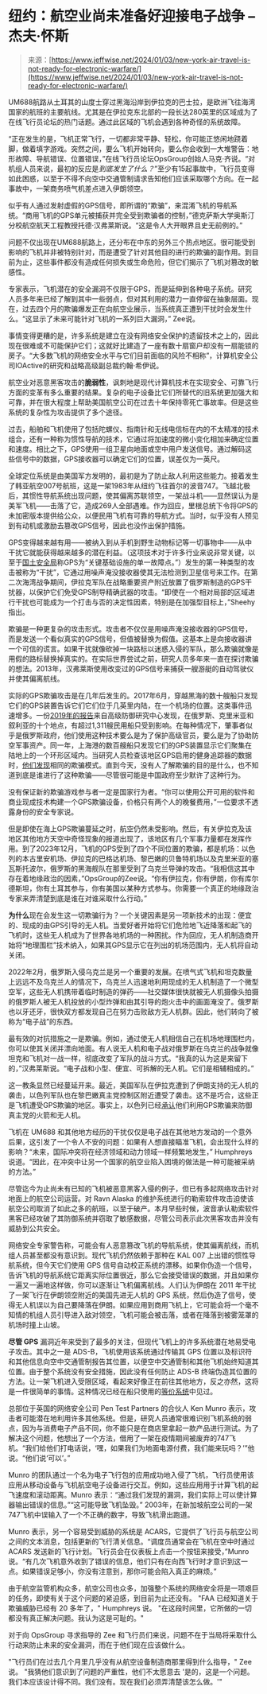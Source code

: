 <!--yml

category: 未分类

date: 2024-05-27 14:42:28

-->

# 纽约：航空业尚未准备好迎接电子战争 – 杰夫·怀斯

> 来源：[https://www.jeffwise.net/2024/01/03/new-york-air-travel-is-not-ready-for-electronic-warfare/](https://www.jeffwise.net/2024/01/03/new-york-air-travel-is-not-ready-for-electronic-warfare/)

UM688航路从土耳其的山度士穿过黑海沿岸到伊拉克的巴士拉，是欧洲飞往海湾国家的航班的主要航线。尤其是在伊拉克东北部的一段长达280英里的区域成为了在线飞行员论坛的热门话题。通过此区域的飞机会遇到各种奇怪的系统故障。

“正在发生的是，飞机正常飞行，一切都非常平静、轻松，你可能正悠闲地跷着脚，做着填字游戏。突然之间，要么飞机开始转向，要么你会收到一大堆警告：地形故障、导航错误、位置错误，”在线飞行员论坛OpsGroup创始人马克·齐说。“对机组人员来说，最初的反应是*到底发生了什么？*”至少有15起事故中，飞行员变得如此困惑，以至于不得不向空中交通管制请求告知他们应该采取哪个方向。在一起事故中，一架商务喷气机差点进入伊朗领空。

似乎有人通过发射虚假的GPS信号，即所谓的“欺骗”，来混淆飞机的导航系统。“商用飞机的GPS单元被捕获并完全受到欺骗者的控制，”德克萨斯大学奥斯汀分校航空航天工程教授托德·汉弗莱斯说。“这是令人大开眼界且史无前例的。”

问题不仅出现在UM688航路上，还分布在中东的另外三个热点地区。很可能受到影响的飞机并非被特别针对，而是遭受了针对其他目的进行的欺骗的副作用。到目前为止，这些事件都没有造成任何损失或生命危险，但它们揭示了飞机对篡改的敏感性。

专家表示，飞机潜在的安全漏洞不仅限于GPS，而是延伸到各种电子系统。研究人员多年来已经了解到其中一些弱点，但对其利用的潜力一直停留在抽象层面。现在，过去四个月的欺骗爆发正在向航空业展示，当系统真正遭到干扰时会发生什么。“这显示了未来可能针对飞机的一系列巨大漏洞，” Zee说。

事情变得更糟的是，许多系统是建立在没有网络安全保护的遗留技术之上的，因此现在很难或不可能保护它们；这就好比建造了一座有数十扇窗户却没有一扇能锁的房子。“大多数飞机的网络安全水平与它们目前面临的风险不相称”，计算机安全公司IOActive的研究和战略高级副总裁约翰·希伊说。

航空业对恶意黑客攻击的**脆弱性**，讽刺地是现代计算机技术在实现安全、可靠飞行方面的变革有多么重要的结果。复杂的电子设备比它们所替代的旧系统更加强大和可靠，并在很大程度上帮助美国航空公司在过去十年保持零死亡事故率。但是这些系统的复杂性为攻击提供了多个途径。

过去，船舶和飞机使用了包括陀螺仪、指南针和无线电信标在内的不太精准的技术组合，还有一种称为惯性导航的技术，它通过将加速度的微小变化相加来确定位置和速度。相比之下，GPS使用一组卫星向地面或空中用户发送信号。通过解码这些信号中的数据，GPS接收器可以确定它们的位置，误差仅为一英尺。

全球定位系统是由美国军方发明的，最初是为了防止敌人利用这些能力。接着发生了韩亚航空007号航班，这是一架1983年从纽约飞往首尔的波音747。飞越北极后，其惯性导航系统出现问题，使其偏离苏联领空，一架战斗机——显然误认为是美军飞机——击落了它，造成269人全部遇难。作为回应，里根总统下令将GPS的未加密版本提供给公众，以便民用飞机有可靠的导航方式。当时，似乎没有人预见到有动机或激励去篡改GPS信号，因此也没作出保护措施。

GPS变得越来越有用——被纳入到从手机到野生动物标记等一切事物中——从中干扰它就能获得越来越多的潜在利益。（这项技术对于许多行业来说非常关键，以至于[国土安全局](https://transportation.house.gov/calendar/eventsingle.aspx?EventID=399235)称GPS为“关键基础设施的单一故障点。”）发生的第一种类型的攻击被称为“干扰”，它通过用噪声淹没接收器使其无法检测到卫星信号来工作。在第二次海湾战争期间，伊拉克军队在战略重要资产附近放置了俄罗斯制造的GPS干扰器，以保护它们免受GPS制导精确武器的攻击。“即使在一个相对局部的区域进行干扰也可能成为一个打击与否的决定性因素，特别是在加强型目标上，”Sheehy指出。

欺骗是一种更复杂的攻击形式。攻击者不仅仅是用噪声淹没接收器的GPS信号，而是发送一个看似真实的GPS信号，但值被替换为假值。这基本上是向接收器讲一个可信的谎言。如果干扰就像砍掉一块路标以迷惑入侵的军队，那么欺骗就像是用假的路标替换掉真实的。在实际世界尝试之前，研究人员多年来一直在探讨欺骗的想法。2013年，汉弗莱斯使用改变过的GPS信号来捕获一艘游艇的自动驾驶仪并使其偏离航线。

实际的GPS欺骗攻击是在几年后发生的。2017年6月，穿越黑海的数十艘船只发现它们的GPS装置告诉它们它们位于几英里内陆，在一个机场的位置。这类事件迅速增多。一份[2019年的报告](https://c4ads.org/reports/above-us-only-stars/)来自高级防御研究中心发现，在俄罗斯、克里米亚和叙利亚的十个地点，有超过1,311艘民用船只受到影响。在每种情况下，肇事者似乎是俄罗斯政府，他们使用这种技术要么是为了保护高级官员，要么是为了协助防空军事资产。同一年，上海港的数百艘船只发现它们的GPS装置显示它们聚集在陆地上的一个环形区域内。当研究人员检查该地区GPS启用的健身追踪器的数据时，[他们发现](https://www.technologyreview.com/2019/11/15/131940/ghost-ships-crop-circles-and-soft-gold-a-gps-mystery-in-shanghai/)相同的欺骗模式。直到今天，没有人了解欺骗的目的是什么，也不知道到底是谁进行了这种欺骗——尽管很可能是中国政府至少默许了这种行为。

没有保证新的欺骗游戏参与者一定是国家行为者。“你可以使用公开可用的软件和商业现成技术构建一个GPS欺骗设备，价格只有两个人的晚餐费用，”一位要求不透露身份的安全专家说。

但是即使在海上GPS欺骗蔓延之时，航空仍然未受影响。然后，有关伊拉克及该地区其他地方天空中奇怪现象的报道出现了，该地区有几个军事力量都在发挥作用。到了2023年12月，飞机的GPS受到了四个不同位置的欺骗，都是机场：以色列的本古里安机场、伊拉克的巴格达机场、黎巴嫩的贝鲁特机场以及克里米亚的塞瓦斯托波尔，俄罗斯的黑海舰队在那里受到了乌克兰导弹的攻击。“我相信这其中存在着地缘政治的因素，”OpsGroup的Zee说。“你有伊拉克，你有伊朗，你有库尔德斯坦，你有土耳其参与，你有美国以某种方式参与。你需要一个真正的地缘政治专家来弄清楚到底是谁在对谁采取什么行动。”

**为什么**现在会发生这一切欺骗行为？一个关键因素是另一项新技术的出现：便宜的、现成的由GPS引导的无人机。当爱好者开始将它们危险地飞近降落和起飞的飞机时，这些无人机成为了世界各地机场的一种困扰。作为回应，无人机制造商开始将“地理围栏”技术纳入，如果其GPS显示它在列出的机场范围内，无人机将自动关闭。

2022年2月，俄罗斯入侵乌克兰是另一个重要的发展。在喷气式飞机和坦克数量上远远不及乌克兰人的情况下，乌克兰人迅速地利用现成的无人机制造了一个微型空军，这些无人机携带着临时制造的弹药——社交媒体很快就被无人机摄像头拍摄的俄罗斯人被无人机投放的小型炸弹和由其引导的炮火击中的画面淹没了。俄罗斯也以牙还牙，很快双方都发现自己在努力击败敌方无人机群。因此，他们转向了被称为“电子战”的东西。

最有效的对抗措施之一是欺骗。例如，通过使无人机相信自己在机场地理围栏内，你可以使其关闭并漂向地面。有人说无人机和电子战对俄罗斯在乌克兰的战争就像坦克和飞机对一战一样，彻底改变了军队的战斗方式。“我真的认为这是来留下的，”汉弗莱斯说。“电子战和小型、便宜、可拆解的无人机。它们是相辅相成的。”

这一教条显然已经蔓延开来。最近，美国军队在伊拉克遭到了伊朗支持的无人机的袭击，以色列军队也在黎巴嫩真主党控制区附近遭受了袭击。这不是巧合，这些正是飞机遭受GPS欺骗的地区。事实上，以色列已经[承认](https://www.forbes.com/sites/erictegler/2023/12/05/gps-spoofing-in-the-middle-east-is-now-capturing-avionics/?sh=5e34a55e3a6f)他们利用GPS欺骗来防御真主党的火箭和无人机。

飞机在 UM688 和其他地方经历的干扰仅仅是电子战在其他地方发动的一个意外后果，这引发了一个令人不安的问题：如果有人想直接瞄准飞机，会出现什么样的影响？“未来，国际冲突将在经济领域和动力领域一样频繁地发生，” Humphreys 说道。“因此，在冲突中让另一个国家的航空业陷入困境的做法是一种可能被采纳的方法。”

尽管迄今为止尚未有已知的飞机被恶意黑客入侵的例子，但已有多起网络攻击针对地面上的航空公司运营。对 Ravn Alaska 的维护系统进行的勒索软件攻击迫使该航空公司取消了如此之多的航班，以至于破产。本月早些时候，波音承认勒索软件黑客已经攻破了其防御系统并窃取了敏感数据，尽管公司表示此次黑客攻击并没有威胁到公共安全。

网络安全专家警告称，可能会有人恶意篡改飞机的导航系统，使其偏离航线，而机组人员甚至都没有意识到。现代飞机仍然依赖于那种在 KAL 007 上出错的惯性导航系统，但今天它们使用 GPS 信号自动校正系统的漂移。如果你伪造一个信号，告诉飞机的导航系统它距离实际位置很近，那么它会接受错误的数据，并且如果你一遍又一遍地这样做，你可以逐渐让飞机偏离航线。人们认为伊朗在 2011 年干扰了一架飞行在伊朗领空附近的美国先进无人机的 GPS 系统，然后伪造了信号，使得无人机误以为自己要降落在伊朗。如果应用到商用飞机上，它可能会将一个毫不知情的机组人员引导进入敌对领空，飞机可能会被击落，或者在降落到被雾笼罩的机场时撞上山坡。

**尽管 GPS** 漏洞近年来受到了最多的关注，但现代飞机上的许多系统潜在地易受电子攻击。其中之一是 ADS-B，飞机使用该系统通过传输其 GPS 位置以及标识符和其他信息向空中交通管制报告其位置，以便空中交通管制和其他飞机始终知道其位置。由于整个系统没有安全措施，因此没有任何防止 ADS-B 终端伪造其位置的方法。让一架飞机进入受限区域，看起来好像正在前往其他地方，反之亦然，这将是一件很简单的事情。这种情况已经在船只使用的[等价系统](https://irregularwarfare.org/articles/under-the-radar-weaponizing-maritime-transponders-in-strategic-competition/#:~:text=By%20hacking%20AIS%20transponders%20to,disable%20ships'%20AIS%20transponders%20remotely.)中见过。

总部位于英国的网络安全公司 Pen Test Partners 的合伙人 Ken Munro 表示，攻击者可能潜在地利用许多其他系统。但是，研究人员通常很难识别飞机系统的弱点，因为与消费电子产品不同，你不能只是在商店里拿起一款产品进行测试。为了解决这个问题，他想出了一个方法，借用了一架在疫情期间被废弃的747飞机。“我们给他们打电话说，‘嘿，如果我们为地面电源付费，我们能来玩吗？’”他说。“他们说‘可以’。”

Munro 的团队通过一个名为电子飞行包的应用成功地入侵了飞机，飞行员使用该应用从移动设备与飞机航空电子设备进行交互。例如，这些应用用于计算飞机的起飞速度和滚动距离。Munro 表示：“通过我们发现的漏洞，我们实际上可以使计算器输出错误的信息。”“这可能导致飞机坠毁。” 2003年，在新加坡航空公司的一架747飞机中误输入了一个不正确的数字，导致飞机滑出跑道。

Munro 表示，另一个容易受到威胁的系统是 ACARS，它提供了飞行员与航空公司之间的文本消息，包括更新的飞行清关信息。“调度员通常会在飞机在空中时通过 ACARS 发送新的飞行计划。飞行员会在仪表板上点击一个按钮来接受，”Munro 说。“有几次飞机意外收到了错误的信息，他们只有在向西飞行时才意识到这一点。如果错误足够小，你没有注意到，那你可能会陷入真正的麻烦。”

由于航空监管机构众多，航空公司也众多，加强整个系统的网络安全将是一项艰巨的任务，即使有关于这个问题的紧迫感，到目前为止还没有。 "FAA 已经知道关于欺骗威胁已经有 20 多年了，" Humphreys 说。 "在这段时间里，它所做的一切都没有真正解决问题。我认为这是可耻的。"

对于向 OpsGroup 寻求指导的 Zee 和飞行员们来说，问题不在于当局将采取什么行动来防止未来的安全漏洞，而在于他们现在应该做什么。

"飞行员们在过去几个月里几乎没有从航空设备制造商那里得到什么指导，" Zee 说。 "我猜他们意识到了问题的严重性，他们不太愿意去 '是的，这是一个问题。我们本应该设计得不同。我们没有。现在我们必须弄清楚该怎么做。'"
